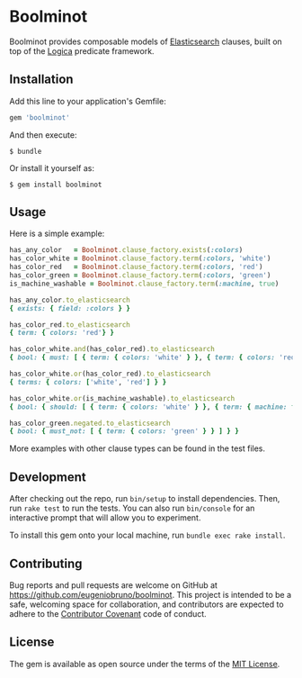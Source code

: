 # Boolminot

Boolminot provides composable models of [Elasticsearch](https://www.elastic.co/products/elasticsearch) clauses, built on top of the [Logica](https://github.com/eugeniobruno/logica) predicate framework.

## Installation

Add this line to your application's Gemfile:

```ruby
gem 'boolminot'
```

And then execute:

    $ bundle

Or install it yourself as:

    $ gem install boolminot

## Usage

Here is a simple example:

```ruby
has_any_color   = Boolminot.clause_factory.exists(:colors)
has_color_white = Boolminot.clause_factory.term(:colors, 'white')
has_color_red   = Boolminot.clause_factory.term(:colors, 'red')
has_color_green = Boolminot.clause_factory.term(:colors, 'green')
is_machine_washable = Boolminot.clause_factory.term(:machine, true)

has_any_color.to_elasticsearch
{ exists: { field: :colors } }

has_color_red.to_elasticsearch
{ term: { colors: 'red'} }

has_color_white.and(has_color_red).to_elasticsearch
{ bool: { must: [ { term: { colors: 'white' } }, { term: { colors: 'red' } } ] } }

has_color_white.or(has_color_red).to_elasticsearch
{ terms: { colors: ['white', 'red'] } }

has_color_white.or(is_machine_washable).to_elasticsearch
{ bool: { should: [ { term: { colors: 'white' } }, { term: { machine: true } } ] } }

has_color_green.negated.to_elasticsearch
{ bool: { must_not: [ { term: { colors: 'green' } } ] } }
```

More examples with other clause types can be found in the test files.


## Development

After checking out the repo, run `bin/setup` to install dependencies. Then, run `rake test` to run the tests. You can also run `bin/console` for an interactive prompt that will allow you to experiment.

To install this gem onto your local machine, run `bundle exec rake install`.

## Contributing

Bug reports and pull requests are welcome on GitHub at https://github.com/eugeniobruno/boolminot. This project is intended to be a safe, welcoming space for collaboration, and contributors are expected to adhere to the [Contributor Covenant](http://contributor-covenant.org) code of conduct.


## License

The gem is available as open source under the terms of the [MIT License](http://opensource.org/licenses/MIT).

